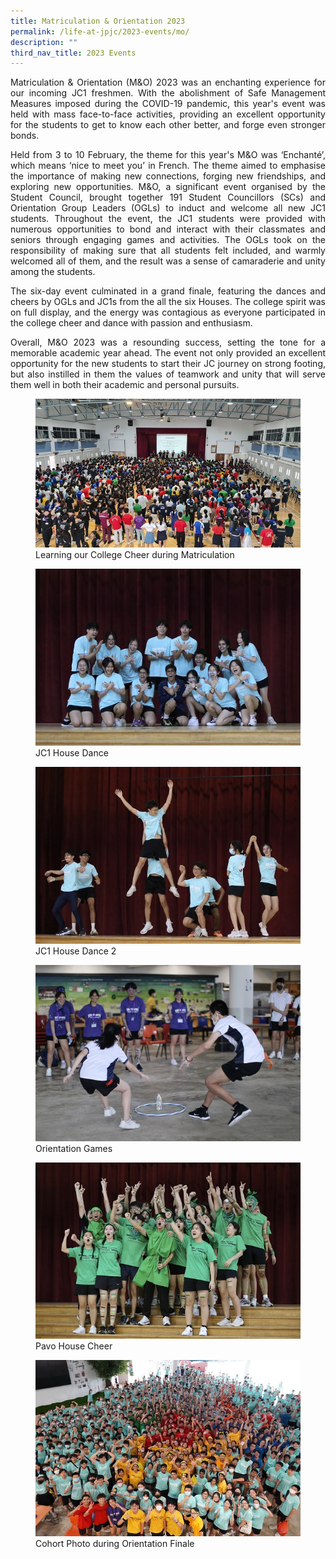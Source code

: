 ```yaml
---
title: Matriculation & Orientation 2023
permalink: /life-at-jpjc/2023-events/mo/
description: ""
third_nav_title: 2023 Events
---
```

<div align=justify>

<p> Matriculation & Orientation (M&O) 2023 was an enchanting experience for our incoming JC1 freshmen. With the abolishment of Safe Management Measures imposed during the COVID-19 pandemic, this year's event was held with mass face-to-face activities, providing an excellent opportunity for the students to get to know each other better, and forge even stronger bonds.</p>

<p>Held from 3 to 10 February, the theme for this year's M&O was ‘Enchanté’, which means ‘nice to meet you’ in French. The theme aimed to emphasise the importance of making new connections, forging new friendships, and exploring new opportunities. M&O, a significant event organised by the Student Council, brought together 191 Student Councillors (SCs) and Orientation Group Leaders (OGLs) to induct and welcome all new JC1 students. Throughout the event, the JC1 students were provided with numerous opportunities to bond and interact with their classmates and seniors through engaging games and activities. The OGLs took on the responsibility of making sure that all students felt included, and warmly welcomed all of them, and the result was a sense of camaraderie and unity among the students.</p>

<p>The six-day event culminated in a grand finale, featuring the dances and cheers by OGLs and JC1s from the all the six Houses. The college spirit was on full display, and the energy was contagious as everyone participated in the college cheer and dance with passion and enthusiasm.</p>

<p>Overall, M&O 2023 was a resounding success, setting the tone for a memorable academic year ahead. The event not only provided an excellent opportunity for the new students to start their JC journey on strong footing, but also instilled in them the values of teamwork and unity that will serve them well in both their academic and personal pursuits.
</p>

<figure>
<img src="/images/Life%20@%20JPJC/2023%20Events/Matriculation%20&%20Orientation/1%20Learning%20our%20College%20Cheer%20during%20Matriculation.jpg">
<figcaption>Learning our College Cheer during Matriculation</figcaption></figure>	
	
<figure>
<img src="/images/Life%20@%20JPJC/2023%20Events/Matriculation%20&%20Orientation/2%20JC1%20House%20Dance.jpg">
<figcaption>JC1 House Dance</figcaption></figure>	
	
<figure>
<img src="/images/Life%20@%20JPJC/2023%20Events/Matriculation%20&%20Orientation/3%20JC1%20House%20Dance%202.jpg">
<figcaption>JC1 House Dance 2</figcaption></figure>	

<figure>
<img src="/images/Life%20@%20JPJC/2023%20Events/Matriculation%20&%20Orientation/4%20Orientation%20Games.jpg">
<figcaption>Orientation Games</figcaption></figure>	
<figure>
<img src="/images/Life%20@%20JPJC/2023%20Events/Matriculation%20&%20Orientation/5%20Pavo%20House%20Cheer.jpg">
<figcaption>Pavo House Cheer</figcaption></figure>	
	
<figure>
<img src="/images/Life%20@%20JPJC/2023%20Events/Matriculation%20&%20Orientation/6%20Cohort%20Photo%20during%20Orientation%20Finale.jpg">
<figcaption>Cohort Photo during Orientation Finale</figcaption></figure>	


	
</div>